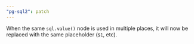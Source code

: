 ```yaml
---
"pg-sql2": patch
---
```


When the same `sql.value()` node is used in multiple places, it will now be
replaced with the same placeholder (`$1`, etc).
